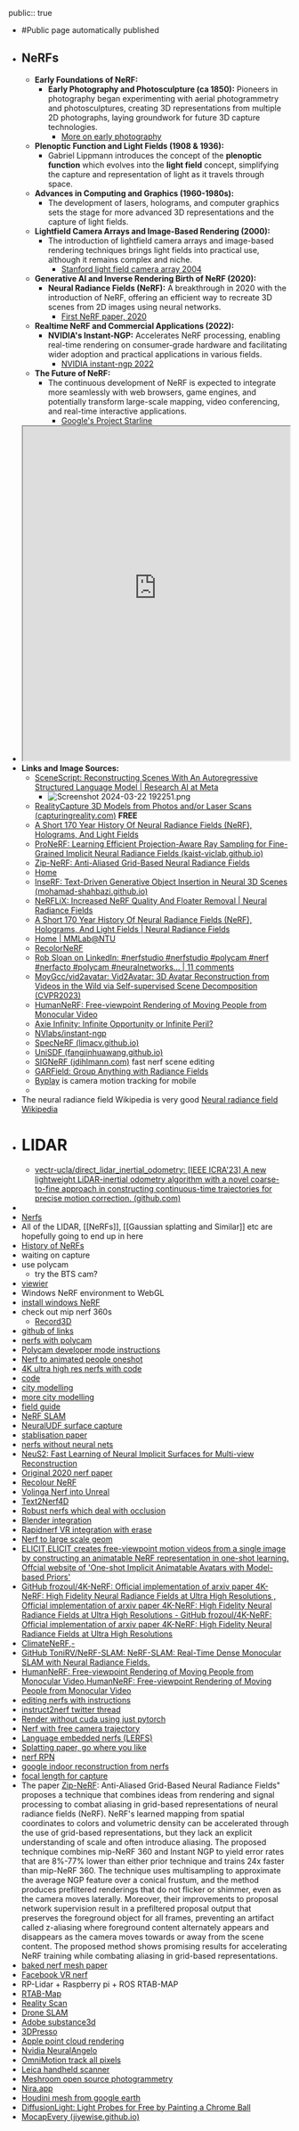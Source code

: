 public:: true

- #Public page automatically published
- ## NeRFs
	- **Early Foundations of NeRF:**
		- **Early Photography and Photosculpture (ca 1850):** Pioneers in photography began experimenting with aerial photogrammetry and photosculptures, creating 3D representations from multiple 2D photographs, laying groundwork for future 3D capture technologies.
			- [More on early photography](https://hackaday.com/2022/10/02/in-a-way-3d-scanning-is-over-a-century-old/)
	- **Plenoptic Function and Light Fields (1908 & 1936):**
		- Gabriel Lippmann introduces the concept of the **plenoptic function** which evolves into the **light field** concept, simplifying the capture and representation of light as it travels through space.
	- **Advances in Computing and Graphics (1960-1980s):**
		- The development of lasers, holograms, and computer graphics sets the stage for more advanced 3D representations and the capture of light fields.
	- **Lightfield Camera Arrays and Image-Based Rendering (2000):**
		- The introduction of lightfield camera arrays and image-based rendering techniques brings light fields into practical use, although it remains complex and niche.
			- [Stanford light field camera array 2004](http://graphics.stanford.edu/projects/lightfield/)
	- **Generative AI and Inverse Rendering Birth of NeRF (2020):**
		- **Neural Radiance Fields (NeRF):** A breakthrough in 2020 with the introduction of NeRF, offering an efficient way to recreate 3D scenes from 2D images using neural networks.
			- [First NeRF paper, 2020](https://www.matthewtancik.com/nerf)
	- **Realtime NeRF and Commercial Applications (2022):**
		- **NVIDIA's Instant-NGP:** Accelerates NeRF processing, enabling real-time rendering on consumer-grade hardware and facilitating wider adoption and practical applications in various fields.
			- [NVIDIA instant-ngp 2022](https://github.com/NVlabs/instant-ngp)
	- **The Future of NeRF:**
		- The continuous development of NeRF is expected to integrate more seamlessly with web browsers, game engines, and potentially transform large-scale mapping, video conferencing, and real-time interactive applications.
			- [Google's Project Starline](https://blog.google/technology/research/project-starline-expands-testing/)
- <iframe src="https://mohamad-shahbazi.github.io/inserf/" style="width: 100%; height: 600px"></iframe>
- **Links and Image Sources:**
	- [SceneScript: Reconstructing Scenes With An Autoregressive Structured Language Model | Research AI at Meta](https://ai.meta.com/research/publications/scenescript-reconstructing-scenes-with-an-autoregressive-structured-language-model/)
		- ![Screenshot 2024-03-22 192251.png](../assets/Screenshot_2024-03-22_192251_1711135500802_0.png)
	- [RealityCapture 3D Models from Photos and/or Laser Scans (capturingreality.com)](https://www.capturingreality.com/)  **FREE**
	- [A Short 170 Year History Of Neural Radiance Fields (NeRF), Holograms, And Light Fields](radiancefields.com/history-of-neural-radiance-fields/)
	- [ProNeRF: Learning Efficient Projection-Aware Ray Sampling for Fine-Grained Implicit Neural Radiance Fields (kaist-viclab.github.io)](https://kaist-viclab.github.io/pronerf-site/)
	- [Zip-NeRF: Anti-Aliased Grid-Based Neural Radiance Fields](https://jonbarron.info/zipnerf)
	- [Home](https://github.com/3a1b2c3/seeingSpace/wiki/Hands-on:-Getting-started-and-Nerf-frameworks)
	- [InseRF: Text-Driven Generative Object Insertion in Neural 3D Scenes (mohamad-shahbazi.github.io)](https://mohamad-shahbazi.github.io/inserf/)
	- [NeRFLiX: Increased NeRF Quality And Floater Removal | Neural Radiance Fields](https://neuralradiancefields.io/nerflix-increased-nerf-quality-and-floater-removal)
	- [A Short 170 Year History Of Neural Radiance Fields (NeRF), Holograms, And Light Fields | Neural Radiance Fields](https://neuralradiancefields.io/history-of-neural-radiance-fields)
	- [Home | MMLab@NTU](https://www.mmlab-ntu.com/project/vtoonify)
	- [RecolorNeRF](https://sites.google.com/view/recolornerf)
	- [Rob Sloan on LinkedIn: #nerfstudio #nerfstudio #polycam #nerf #nerfacto #polycam #neuralnetworks… | 11 comments](https://www.linkedin.com/posts/robcsloan_nerfstudio-nerfstudio-polycam-activity-6999169160379297792-SN4F)
	- [MoyGcc/vid2avatar: Vid2Avatar: 3D Avatar Reconstruction from Videos in the Wild via Self-supervised Scene Decomposition (CVPR2023)](https://github.com/MoyGcc/vid2avatar)
	- [HumanNeRF: Free-viewpoint Rendering of Moving People from Monocular Video](https://grail.cs.washington.edu/projects/humannerf)
	- [Axie Infinity: Infinite Opportunity or Infinite Peril?](https://naavik.co/business-breakdowns/axie-infinity)
	- [NVlabs/instant-ngp](https://github.com/NVlabs/instant-ngp)
	- [SpecNeRF (limacv.github.io)](https://limacv.github.io/SpecNeRF_web/)
	- [UniSDF (fangjinhuawang.github.io)](https://fangjinhuawang.github.io/UniSDF/)
	- [SIGNeRF (jdihlmann.com)](https://signerf.jdihlmann.com/) fast nerf scene editing
	- [GARField: Group Anything with Radiance Fields](https://www.garfield.studio/)
	- [Byplay](https://www.byplay.io/) is camera motion tracking for mobile
	-
- The neural radiance field Wikipedia is very good [Neural radiance field Wikipedia](https://en.wikipedia.org/wiki/Neural_radiance_field)
- # LIDAR
	- [vectr-ucla/direct_lidar_inertial_odometry: [IEEE ICRA'23] A new lightweight LiDAR-inertial odometry algorithm with a novel coarse-to-fine approach in constructing continuous-time trajectories for precise motion correction. (github.com)](https://github.com/vectr-ucla/direct_lidar_inertial_odometry)
-
- [Nerfs](https://www.matthewtancik.com/nerf)
- All of the LIDAR, [[NeRFs]], [[Gaussian splatting and Similar]] etc are hopefully going to end up in here
- [History of NeRFs](https://neuralradiancefields.io/history-of-neural-radiance-fields/)
- waiting on capture
- use polycam
	- try the BTS cam?
- [viewier](https://github.com/sxyu/volrend)
- Windows NeRF environment to WebGL
- [install windows NeRF](https://github.com/bycloudai/instant-ngp-Windows)
- check out mip nerf 360s
	- [Record3D](https://github.com/marek-simonik/record3d_unity_streaming)
- [github of links](https://github.com/yenchenlin/awesome-NeRF)
- [nerfs with polycam](https://www.linkedin.com/posts/robcsloan_nerfstudio-nerfstudio-polycam-activity-6999169160379297792-SN4F?utm_source=share&utm_medium=member_desktop)
- [Polycam developer mode instructions](https://docs.nerf.studio/en/latest/quickstart/custom_dataset.html#polycam-capture)
- [Nerf to animated people oneshot](https://elicit3d.github.io/)
- [4K ultra high res nerfs with code](https://paperswithcode.com/paper/4k-nerf-high-fidelity-neural-radiance-fields)
- [code](https://github.com/frozoul/4K-NeRF)
- [city modelling](https://www.reddit.com/r/deeplearning/comments/zowgqn/neural_rendering_reconstruct_your_city_in_3d/)
- [more city modelling](https://waymo.com/research/block-nerf/)
- [field guide](https://github.com/3a1b2c3/seeingSpace/wiki/Hands-on:-Getting-started-and-Nerf-frameworks)
- [NeRF SLAM](https://github.com/ToniRV/NeRF-SLAM)
- [NeuralUDF surface capture](https://www.xxlong.site/NeuralUDF/)
- [stablisation paper](https://arxiv.org/abs/2102.06205)
- [nerfs without neural nets](https://alexyu.net/plenoxels/)
- [NeuS2: Fast Learning of Neural Implicit Surfaces
  for Multi-view Reconstruction](https://vcai.mpi-inf.mpg.de/projects/NeuS2/)
- [Original 2020 nerf paper](https://www.matthewtancik.com/nerf)
- [Recolour NeRF](https://sites.google.com/view/recolornerf?pli=1)
- [Volinga Nerf into Unreal](https://volinga.ai/)
- [Text2Nerf4D](https://make-a-video3d.github.io/)
- [Robust nerfs which deal with occlusion](https://robustnerf.github.io/public/)
- [Blender integration](https://github.com/JamesPerlman/NeRFRenderCore/blob/main/src/integrations/blender.cuh)
- [Rapidnerf VR integration with erase](https://github.com/NVlabs/instant-ngp#vr-controls)
- [Nerf to large scale geom](https://bakedsdf.github.io/)
- [ELICIT,ELICIT creates free-viewpoint motion videos from a single image by constructing an animatable NeRF representation in one-shot learning. Offcial website of 'One-shot Implicit Animatable Avatars with Model-based Priors'](https://elicit3d.github.io/)
- [GitHub frozoul/4K-NeRF: Official implementation of arxiv paper   4K-NeRF: High Fidelity Neural Radiance Fields at Ultra High Resolutions   , Official implementation of arxiv paper   4K-NeRF: High Fidelity Neural Radiance Fields at Ultra High Resolutions   - GitHub frozoul/4K-NeRF: Official implementation of arxiv paper   4K-NeRF: High Fidelity Neural Radiance Fields at Ultra High Resolutions](https://github.com/frozoul/4k-nerf)
- [ClimateNeRF,-](https://climatenerf.github.io/)
- [GitHub ToniRV/NeRF-SLAM: NeRF-SLAM: Real-Time Dense Monocular SLAM with Neural Radiance Fields.](https://github.com/tonirv/nerf-slam)
- [HumanNeRF: Free-viewpoint Rendering of Moving People from Monocular Video,HumanNeRF: Free-viewpoint Rendering of Moving People from Monocular Video](https://grail.cs.washington.edu/projects/humannerf/)
- [editing nerfs with instructions](https://instruct-nerf2nerf.github.io/)
- [instruct2nerf twitter thread](https://mobile.twitter.com/bilawalsidhu/status/1638919452392583169)
- [Render without cuda using just pytorch](https://github.com/taichi-dev/taichi-nerfs)
- [Nerf with free camera trajectory](https://totoro97.github.io/projects/f2-nerf/)
- [Language embedded nerfs (LERFS)](https://www.lerf.io/)
- [Splatting paper, go where you like](https://repo-sam.inria.fr/fungraph/3d-gaussian-splatting/)
- [nerf RPN](https://github.com/lyclyc52/NeRF_RPN)
- [google indoor reconstruction from nerfs](https://ai.googleblog.com/2023/06/reconstructing-indoor-spaces-with-nerf.html)
- [focal length for capture](https://neuralradiancefields.io/whats-the-best-focal-length-to-take-a-nerf/)
- The paper [Zip-NeRF](https://jonbarron.info/zipnerf/): Anti-Aliased Grid-Based Neural Radiance Fields" proposes a technique that combines ideas from rendering and signal processing to combat aliasing in grid-based representations of neural radiance fields (NeRF). NeRF's learned mapping from spatial coordinates to colors and volumetric density can be accelerated through the use of grid-based representations, but they lack an explicit understanding of scale and often introduce aliasing. The proposed technique combines mip-NeRF 360 and Instant NGP to yield error rates that are 8%-77% lower than either prior technique and trains 24x faster than mip-NeRF 360. The technique uses multisampling to approximate the average NGP feature over a conical frustum, and the method produces prefiltered renderings that do not flicker or shimmer, even as the camera moves laterally. Moreover, their improvements to proposal network supervision result in a prefiltered proposal output that preserves the foreground object for all frames, preventing an artifact called z-aliasing where foreground content alternately appears and disappears as the camera moves towards or away from the scene content. The proposed method shows promising results for accelerating NeRF training while combating aliasing in grid-based representations.
- [baked nerf mesh paper](https://bakedsdf.github.io/)
- [Facebook VR nerf](https://neuralradiancefields.io/venturing-beyond-reality-vr-nerf/)
- RP-Lidar + Raspberry pi + ROS RTAB-MAP
- [RTAB-Map](http://introlab.github.io/rtabmap/)
- [Reality Scan](https://www.unrealengine.com/en-US/blog/realityscan-is-now-free-to-download-on-ios)
- [Drone SLAM](https://www.youtube.com/watch?v=CEC5UwPV9gY)
- [Adobe substance3d](https://www.substance3d.com/)
- [3DPresso](https://3dpresso.ai/viewer?seq=mr3.yg5isic8KGJZ1DAjW5VMc)
- [Apple point cloud rendering](https://machinelearning.apple.com/research/pointersect)
- [Nvidia NeuralAngelo](https://research.nvidia.com/labs/dir/neuralangelo/)
- [OmniMotion track all pixels](https://huggingface.co/papers/2306.05422)
- [Leica handheld scanner](https://leica-geosystems.com/products/laser-scanners/autonomous-reality-capture/leica-blk2go-handheld-imaging-laser-scanner)
- [Meshroom open source photogrammetry](https://alicevision.org/#meshroom)
- [Nira.app](https://nira.app/)
- [Houdini mesh from google earth](https://github.com/xjorma/EarthMeshHoudini?)
- [DiffusionLight: Light Probes for Free by Painting a Chrome Ball](https://diffusionlight.github.io/index.html)
- [MocapEvery (jiyewise.github.io)](https://jiyewise.github.io/projects/MocapEvery/)